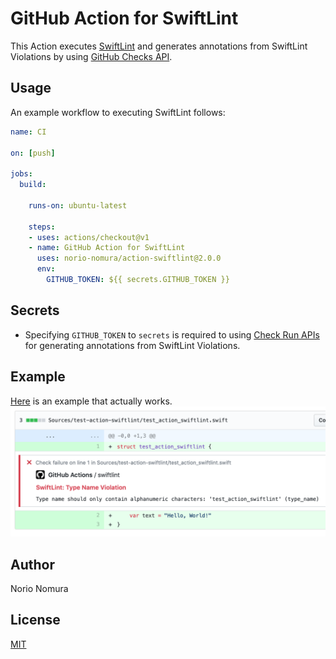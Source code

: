 # GitHub Action for SwiftLint

This Action executes [SwiftLint](https://github.com/realm/SwiftLint) and generates annotations from SwiftLint Violations by using [GitHub Checks API](https://blog.github.com/2018-05-07-introducing-checks-api/).

## Usage

An example workflow to executing SwiftLint follows:

```yaml
name: CI

on: [push]

jobs:
  build:

    runs-on: ubuntu-latest
    
    steps:
    - uses: actions/checkout@v1
    - name: GitHub Action for SwiftLint
      uses: norio-nomura/action-swiftlint@2.0.0
      env:
        GITHUB_TOKEN: ${{ secrets.GITHUB_TOKEN }}
```

## Secrets

- Specifying `GITHUB_TOKEN` to `secrets` is required to using [Check Run APIs](https://developer.github.com/v3/checks/runs/) for generating annotations from SwiftLint Violations.

## Example
[Here](https://github.com/norio-nomura/test-action-swiftlint/pull/1/files#annotation_9749095) is an example that actually works.
![screenshot](screenshot.png)

## Author

Norio Nomura

## License

[MIT](LICENSE)

